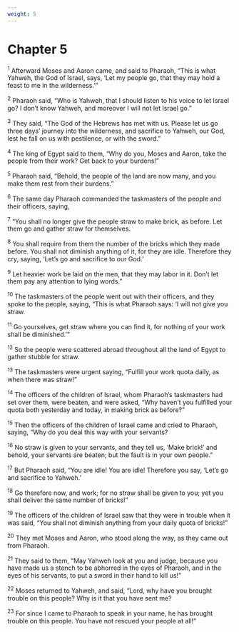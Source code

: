```yaml
---
weight: 5
---
```


# Chapter 5

<sup>1</sup> Afterward Moses and Aaron came, and said to Pharaoh, “This is what Yahweh, the God of Israel, says, ‘Let my people go, that they may hold a feast to me in the wilderness.’” 

<sup>2</sup> Pharaoh said, “Who is Yahweh, that I should listen to his voice to let Israel go? I don’t know Yahweh, and moreover I will not let Israel go.” 

<sup>3</sup> They said, “The God of the Hebrews has met with us. Please let us go three days’ journey into the wilderness, and sacrifice to Yahweh, our God, lest he fall on us with pestilence, or with the sword.” 

<sup>4</sup> The king of Egypt said to them, “Why do you, Moses and Aaron, take the people from their work? Get back to your burdens!” 

<sup>5</sup> Pharaoh said, “Behold, the people of the land are now many, and you make them rest from their burdens.” 

<sup>6</sup> The same day Pharaoh commanded the taskmasters of the people and their officers, saying, 

<sup>7</sup> “You shall no longer give the people straw to make brick, as before. Let them go and gather straw for themselves. 

<sup>8</sup> You shall require from them the number of the bricks which they made before. You shall not diminish anything of it, for they are idle. Therefore they cry, saying, ‘Let’s go and sacrifice to our God.’ 

<sup>9</sup> Let heavier work be laid on the men, that they may labor in it. Don’t let them pay any attention to lying words.” 

<sup>10</sup> The taskmasters of the people went out with their officers, and they spoke to the people, saying, “This is what Pharaoh says: ‘I will not give you straw. 

<sup>11</sup> Go yourselves, get straw where you can find it, for nothing of your work shall be diminished.’” 

<sup>12</sup> So the people were scattered abroad throughout all the land of Egypt to gather stubble for straw. 

<sup>13</sup> The taskmasters were urgent saying, “Fulfill your work quota daily, as when there was straw!” 

<sup>14</sup> The officers of the children of Israel, whom Pharaoh’s taskmasters had set over them, were beaten, and were asked, “Why haven’t you fulfilled your quota both yesterday and today, in making brick as before?” 

<sup>15</sup> Then the officers of the children of Israel came and cried to Pharaoh, saying, “Why do you deal this way with your servants? 

<sup>16</sup> No straw is given to your servants, and they tell us, ‘Make brick!’ and behold, your servants are beaten; but the fault is in your own people.” 

<sup>17</sup> But Pharaoh said, “You are idle! You are idle! Therefore you say, ‘Let’s go and sacrifice to Yahweh.’ 

<sup>18</sup> Go therefore now, and work; for no straw shall be given to you; yet you shall deliver the same number of bricks!” 

<sup>19</sup> The officers of the children of Israel saw that they were in trouble when it was said, “You shall not diminish anything from your daily quota of bricks!” 

<sup>20</sup> They met Moses and Aaron, who stood along the way, as they came out from Pharaoh. 

<sup>21</sup> They said to them, “May Yahweh look at you and judge, because you have made us a stench to be abhorred in the eyes of Pharaoh, and in the eyes of his servants, to put a sword in their hand to kill us!” 

<sup>22</sup> Moses returned to Yahweh, and said, “Lord, why have you brought trouble on this people? Why is it that you have sent me? 

<sup>23</sup> For since I came to Pharaoh to speak in your name, he has brought trouble on this people. You have not rescued your people at all!” 


